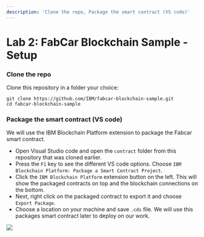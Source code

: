 ```yaml
---
description: 'Clone the repo, Package the smart contract (VS code)'
---
```


# Lab 2: FabCar Blockchain Sample - Setup

### Clone the repo

Clone this repository in a folder your choice:

```text
git clone https://github.com/IBM/fabcar-blockchain-sample.git
cd fabcar-blockchain-sample
```

### Package the smart contract \(VS code\)

We will use the IBM Blockchain Platform extension to package the Fabcar smart contract.

* Open Visual Studio code and open the `contract` folder from this repository that was cloned earlier.
* Press the `F1` key to see the different VS code options. Choose `IBM Blockchain Platform: Package a Smart Contract Project`.
* Click the `IBM Blockchain Platform` extension button on the left. This will show the packaged contracts on top and the blockchain connections on the bottom.
* Next, right click on the packaged contract to export it and choose `Export Package`.
* Choose a location on your machine and save `.cds` file. We will use this packages smart contract later to deploy on our work.

![](https://github.com/IBM/fabcar-blockchain-sample/raw/master/docs/doc-gifs/package-smart-contract.gif)

